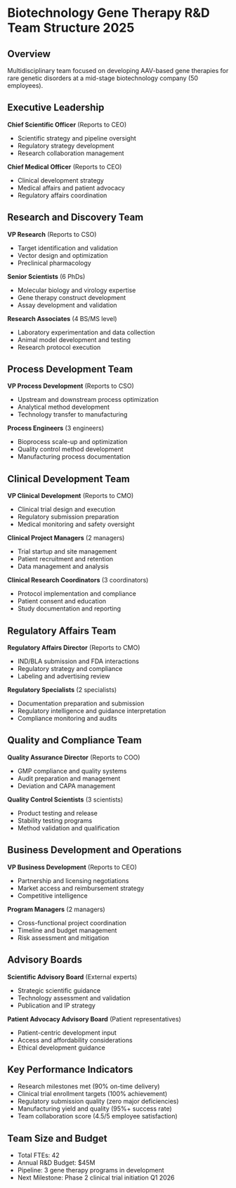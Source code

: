 # Biotechnology Gene Therapy R&D Team Structure 2025

## Overview
Multidisciplinary team focused on developing AAV-based gene therapies for rare genetic disorders at a mid-stage biotechnology company (50 employees).

## Executive Leadership
**Chief Scientific Officer** (Reports to CEO)
- Scientific strategy and pipeline oversight
- Regulatory strategy development
- Research collaboration management

**Chief Medical Officer** (Reports to CEO)
- Clinical development strategy
- Medical affairs and patient advocacy
- Regulatory affairs coordination

## Research and Discovery Team
**VP Research** (Reports to CSO)
- Target identification and validation
- Vector design and optimization
- Preclinical pharmacology

**Senior Scientists** (6 PhDs)
- Molecular biology and virology expertise
- Gene therapy construct development
- Assay development and validation

**Research Associates** (4 BS/MS level)
- Laboratory experimentation and data collection
- Animal model development and testing
- Research protocol execution

## Process Development Team
**VP Process Development** (Reports to CSO)
- Upstream and downstream process optimization
- Analytical method development
- Technology transfer to manufacturing

**Process Engineers** (3 engineers)
- Bioprocess scale-up and optimization
- Quality control method development
- Manufacturing process documentation

## Clinical Development Team
**VP Clinical Development** (Reports to CMO)
- Clinical trial design and execution
- Regulatory submission preparation
- Medical monitoring and safety oversight

**Clinical Project Managers** (2 managers)
- Trial startup and site management
- Patient recruitment and retention
- Data management and analysis

**Clinical Research Coordinators** (3 coordinators)
- Protocol implementation and compliance
- Patient consent and education
- Study documentation and reporting

## Regulatory Affairs Team
**Regulatory Affairs Director** (Reports to CMO)
- IND/BLA submission and FDA interactions
- Regulatory strategy and compliance
- Labeling and advertising review

**Regulatory Specialists** (2 specialists)
- Documentation preparation and submission
- Regulatory intelligence and guidance interpretation
- Compliance monitoring and audits

## Quality and Compliance Team
**Quality Assurance Director** (Reports to COO)
- GMP compliance and quality systems
- Audit preparation and management
- Deviation and CAPA management

**Quality Control Scientists** (3 scientists)
- Product testing and release
- Stability testing programs
- Method validation and qualification

## Business Development and Operations
**VP Business Development** (Reports to CEO)
- Partnership and licensing negotiations
- Market access and reimbursement strategy
- Competitive intelligence

**Program Managers** (2 managers)
- Cross-functional project coordination
- Timeline and budget management
- Risk assessment and mitigation

## Advisory Boards
**Scientific Advisory Board** (External experts)
- Strategic scientific guidance
- Technology assessment and validation
- Publication and IP strategy

**Patient Advocacy Advisory Board** (Patient representatives)
- Patient-centric development input
- Access and affordability considerations
- Ethical development guidance

## Key Performance Indicators
- Research milestones met (90% on-time delivery)
- Clinical trial enrollment targets (100% achievement)
- Regulatory submission quality (zero major deficiencies)
- Manufacturing yield and quality (95%+ success rate)
- Team collaboration score (4.5/5 employee satisfaction)

## Team Size and Budget
- Total FTEs: 42
- Annual R&D Budget: $45M
- Pipeline: 3 gene therapy programs in development
- Next Milestone: Phase 2 clinical trial initiation Q1 2026